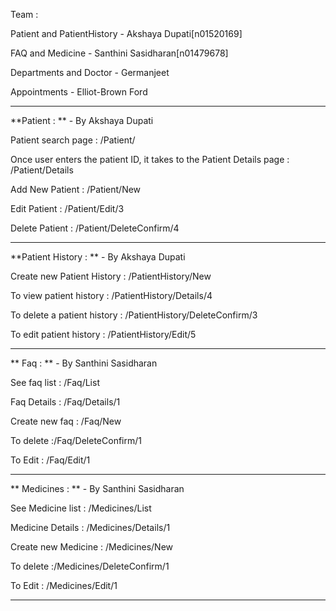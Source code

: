 Team :

Patient and PatientHistory - Akshaya Dupati[n01520169]

FAQ and Medicine - Santhini Sasidharan[n01479678]

Departments and Doctor - Germanjeet

Appointments - Elliot-Brown Ford

-------------------------------------------------------------------------------------------------------------------------

**Patient : ** - By Akshaya Dupati

Patient search page : /Patient/

Once user enters the patient ID, it takes to the Patient Details page : /Patient/Details

Add New Patient : /Patient/New

Edit Patient : /Patient/Edit/3

Delete Patient : /Patient/DeleteConfirm/4


-------------------------------------------------------------------------------------------------------------------------

**Patient History : ** - By Akshaya Dupati

Create new Patient History : /PatientHistory/New

To view patient history : /PatientHistory/Details/4

To delete a patient history : /PatientHistory/DeleteConfirm/3

To edit patient history : /PatientHistory/Edit/5


-------------------------------------------------------------------------------------------------------------------------

** Faq : ** - By Santhini Sasidharan

See faq list : /Faq/List

Faq Details : /Faq/Details/1

Create new faq : /Faq/New

To delete :/Faq/DeleteConfirm/1


To Edit : /Faq/Edit/1


-------------------------------------------------------------------------------------------------------------------------

** Medicines : ** - By Santhini Sasidharan

See Medicine list : /Medicines/List

Medicine Details : /Medicines/Details/1

Create new Medicine : /Medicines/New

To delete :/Medicines/DeleteConfirm/1

To Edit : /Medicines/Edit/1

-------------------------------------------------------------------------------------------------------------------------

